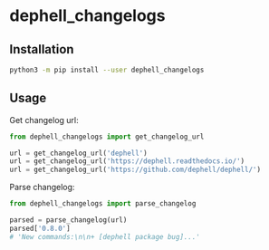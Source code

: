# dephell_changelogs

## Installation

```bash
python3 -m pip install --user dephell_changelogs
```

## Usage

Get changelog url:

```python
from dephell_changelogs import get_changelog_url

url = get_changelog_url('dephell')
url = get_changelog_url('https://dephell.readthedocs.io/')
url = get_changelog_url('https://github.com/dephell/dephell/')
```

Parse changelog:

```python
from dephell_changelogs import parse_changelog

parsed = parse_changelog(url)
parsed['0.8.0']
# 'New commands:\n\n+ [dephell package bug]...'
```
